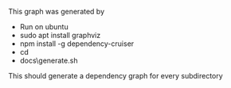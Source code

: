 This graph was generated by
- Run on ubuntu
- sudo apt install graphviz
- npm install -g dependency-cruiser
- cd <root>
- docs\generate.sh

This should generate a dependency graph for every subdirectory
